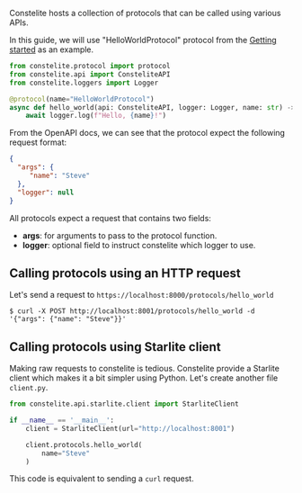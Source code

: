 Constelite hosts a collection of protocols that can be called using various APIs.

In this guide, we will use "HelloWorldProtocol" protocol from the [Getting started](../index.md) as an example.

```python
from constelite.protocol import protocol
from constelite.api import ConsteliteAPI
from constelite.loggers import Logger

@protocol(name="HelloWorldProtocol")
async def hello_world(api: ConsteliteAPI, logger: Logger, name: str) -> None:
    await logger.log(f"Hello, {name}!")
```

From the OpenAPI docs, we can see that the protocol expect the following request format:

```json
{
  "args": {
     "name": "Steve"
  },
  "logger": null
}
```

All protocols expect a request that contains two fields:

* **args**: for arguments to pass to the protocol function.
* **logger**: optional field to instruct constelite which logger to use.

## Calling protocols using an HTTP request

Let's send a request to `https://localhost:8000/protocols/hello_world`

```console
$ curl -X POST http://localhost:8001/protocols/hello_world -d '{"args": {"name": "Steve"}}'
```


## Calling protocols using Starlite client

Making raw requests to constelite is tedious. Constelite provide a Starlite client which makes it a bit simpler using Python. Let's create another file `client.py`.

```py
from constelite.api.starlite.client import StarliteClient

if __name__ == '__main__':
    client = StarliteClient(url="http://localhost:8001")

    client.protocols.hello_world(
        name="Steve"
    )
```

This code is equivalent to sending a `curl` request.